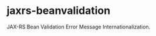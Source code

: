 jaxrs-beanvalidation
====================

JAX-RS Bean Validation Error Message Internationalization.